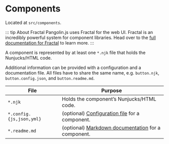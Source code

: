 # Components

Located at `src/components`.

::: tip About Fractal
Pangolin.js uses Fractal for the web UI. Fractal is an incredibly powerful system for component libraries. Head over to the [full documentation for Fractal](https://fractal.build) to learn more.
:::

A component is represented by at least one `*.njk` file that holds the Nunjucks/HTML code.

Additional information can be provided with a configuration and a documentation file. All files have to share the same name, e.g. `button.njk`, `button.config.json`, and `button.readme.md`.

| File                     | Purpose                                                                                                              |
|--------------------------|----------------------------------------------------------------------------------------------------------------------|
| `*.njk`                  | Holds the component’s Nunjucks/HTML code.                                                                            |
| `*.config.{js,json,yml}` | (optional) [Configuration file](https://fractal.build/guide/core-concepts/configuration-files.html) for a component. |
| `*.readme.md`            | (optional) [Markdown documentation](https://fractal.build/guide/components/notes.html) for a component.              |
